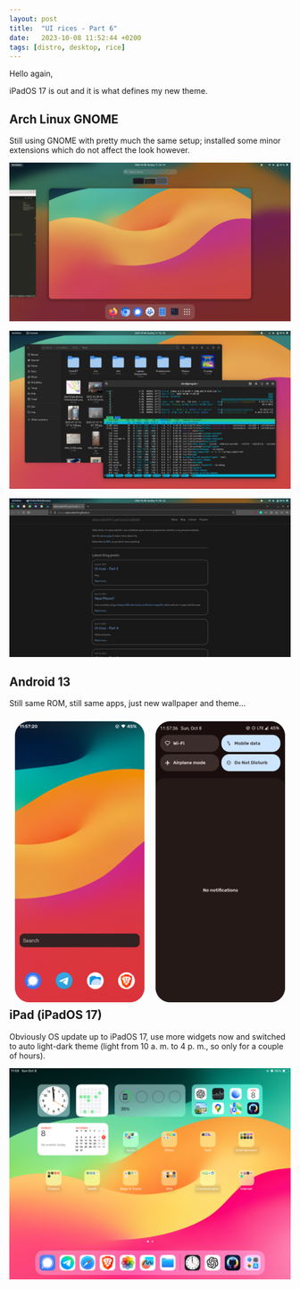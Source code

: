 ```yaml
---
layout: post
title:  "UI rices - Part 6"
date:   2023-10-08 11:52:44 +0200
tags: [distro, desktop, rice]
---
```


Hello again,

iPadOS 17 is out and it is what defines my new theme.

## Arch Linux GNOME

Still using GNOME with pretty much the same setup; installed some minor extensions
which do not affect the look however.

![arch-linux 1](/assets/img/rices/arch-linux-2310-ipados17-01.png)

![arch-linux 2](/assets/img/rices/arch-linux-2310-ipados17-02.png)

![arch-linux 2](/assets/img/rices/arch-linux-2310-ipados17-03.png)

## Android 13

Still same ROM, still same apps, just new wallpaper and theme...

<img src="/assets/img/rices/android-13-2310-ipados17-01.png" alt="android-13 1" style="width: 46%; float: left; margin: 2%;">
<img src="/assets/img/rices/android-13-2310-ipados17-02.png" alt="android-13 2" style="width: 46%; float: left; margin: 2%;">

## iPad (iPadOS 17)

Obviously OS update up to iPadOS 17, use more widgets now and switched to auto light-dark theme
(light from 10 a. m. to 4 p. m., so only for a couple of hours).

![ipad-17](/assets/img/rices/ipad-17-2310-ipados17-01.png)

